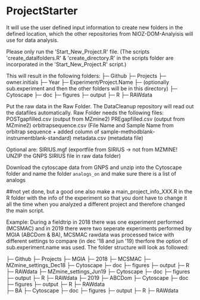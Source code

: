 # ProjectStarter

It will use the user defined input information to create new folders in the defined location, which the other repositories from NIOZ-DOM-Analyisis will use for data analysis.

Please only run the 'Start_New_Project.R' file. (The scripts 'create_datalfolders.R' & 'create_directory.R' in the scripts folder are incorporated in the 'Start_New_Project.R' script.)

This will result in the following folders:
├─ Github
  ├─ Projects
    ├─ owner.initials
      ├─ Year
        ├─ Experiment/Project.Name
          ├─ (optionally sub.experiment and then the other folders will be in this directory)
          ├─ Cytoscape
          ├─ doc
          ├─ figures
          ├─ output
          ├─ R
          ├─ RAWdata


Put the raw data in the Raw Folder.
The DataCleanup repository will read out the datafiles automatically.
Raw Folder needs the following files:
POSTgapfilled.csv (output from MZmine2)
PREgapfilled.csv (output from MZmine2)
orbitrapsequence.csv (File Name and Sample Name from orbitrap sequence + added column of sample-methodblank-instrumentblank-standard)
metadata.csv (metadata file)

Optional are:
SIRIUS.mgf (exportfile from SIRIUS -> not from MZMINE! UNZIP the GNPS SIRIUS file in raw data folder)

Download the cytoscape data from GNPS and unzip into the Cytoscape folder and name the folder `analogs_on` and make sure there is a list of analogs

##not yet done, but a good one also make a main_project_info_XXX.R in the R folder with the info of the experiment so that you dont have to change it all the time when
you analyzed a different project and therefore changed the main script.


Example:
During a fieldtrip in 2018 there was one experiment performed (MCSMAC) and in 2019 there were two seperate experiments performed by MGIA (ABCDom & BA), MCSMAC rawdata was processed twice with different settings to compare (in dec '18 and jun '19) therfore the option of sub.experiment.name was used.
The folder structure will look as followed:

├─ Github
  ├─ Projects
    ├─ MGIA
      ├─ 2018
        ├─ MCSMAC
          ├─ MZmine_settings_Dec18
            ├─ Cytoscape
            ├─ doc
            ├─ figures
            ├─ output
            ├─ R
            ├─ RAWdata
          ├─ MZmine_settings_Jun19
            ├─ Cytoscape
            ├─ doc
            ├─ figures
            ├─ output
            ├─ R
            ├─ RAWdata
      ├─ 2019
        ├─ ABCDom
          ├─ Cytoscape
          ├─ doc
          ├─ figures
          ├─ output
          ├─ R
          ├─ RAWdata  
        ├─ BA
          ├─ Cytoscape
          ├─ doc
          ├─ figures
          ├─ output
          ├─ R
          ├─ RAWdata
